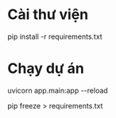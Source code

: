 # Cài thư viện

pip install -r requirements.txt

# Chạy dự án

uvicorn app.main:app --reload

pip freeze > requirements.txt

